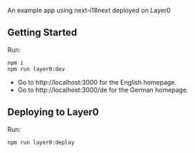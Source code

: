 An example app using next-i18next deployed on Layer0

## Getting Started

Run:

```
npm i
npm run layer0:dev
```

- Go to http://localhost:3000 for the English homepage.
- Go to http://localhost:3000/de for the German homepage.

## Deploying to Layer0

Run:

```
npm run layer0:deploy
```
